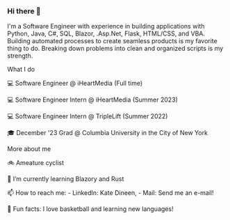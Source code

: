 ### Hi there 👋

I'm a Software Engineer with experience in building applications with Python, Java, C#, SQL, Blazor, .Asp.Net, Flask, HTML/CSS, and VBA. Building automated processes to create seamless products is my favorite thing to do. Breaking down problems into clean and organized scripts is my strength.


What I do

💻 Software Engineer @ iHeartMedia (Full time)

💻 Software Engineer Intern @ iHeartMedia (Summer 2023)

💻 Software Engineer Intern @ TripleLift (Summer 2022)

🎓 December '23 Grad @ Columbia University in the City of New York


More about me

🚲 Ameature cyclist

🌱 I’m currently learning Blazory and Rust

📫 How to reach me: - LinkedIn: Kate Dineen, - Mail: Send me an e-mail!

🔎 Fun facts: I love basketball and learning new languages!

